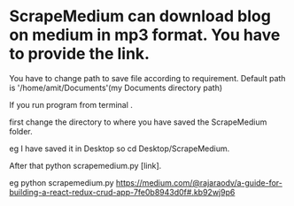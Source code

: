 # ScrapeMedium can download blog on medium in mp3 format. You have to provide the link.
You have to change path to save file according to  requirement. Default path is '/home/amit/Documents'(my Documents directory path)

If you run program from terminal  .

first change the directory to where you have saved the ScrapeMedium folder.

eg I have saved it in Desktop so   cd Desktop/ScrapeMedium.

After that python scrapemedium.py [link].

eg python scrapemedium.py https://medium.com/@rajaraodv/a-guide-for-building-a-react-redux-crud-app-7fe0b8943d0f#.kb92wj9p6
